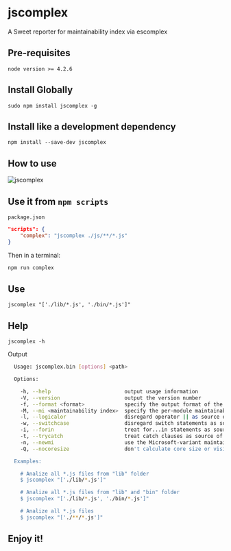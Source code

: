 # jscomplex
A Sweet reporter for maintainability index via escomplex

## Pre-requisites

```
node version >= 4.2.6
```

## Install Globally 

```
sudo npm install jscomplex -g
```

## Install like a development dependency 

```
npm install --save-dev jscomplex
```


## How to use

![jscomplex](docs/images/https://raw.githubusercontent.com/jansanchez/jscomplex/master/docs/images/jscomplex.gif)



## Use it from `npm scripts`

`package.json` 

```json
"scripts": {
    "complex": "jscomplex ./js/**/*.js"
}
```

Then in a terminal: 

```bash
npm run complex
```

## Use

```
jscomplex "['./lib/*.js', './bin/*.js']"
```



## Help

```
jscomplex -h
```
Output

```bash
  Usage: jscomplex.bin [options] <path>

  Options:

    -h, --help                        output usage information
    -V, --version                     output the version number
    -f, --format <format>             specify the output format of the report
    -M, --mi <maintainability index>  specify the per-module maintainability index threshold
    -l, --logicalor                   disregard operator || as source of cyclomatic complexity
    -w, --switchcase                  disregard switch statements as source of cyclomatic complexity
    -i, --forin                       treat for...in statements as source of cyclomatic complexity
    -t, --trycatch                    treat catch clauses as source of cyclomatic complexity
    -n, --newmi                       use the Microsoft-variant maintainability index (scale of 0 to 100)
    -Q, --nocoresize                  don't calculate core size or visibility matrix

  Examples:

    # Analize all *.js files from "lib" folder
    $ jscomplex "['./lib/*.js']"

    # Analize all *.js files from "lib" and "bin" folder
    $ jscomplex "['./lib/*.js', './bin/*.js']"

    # Analize all *.js files
    $ jscomplex "['./**/*.js']"
```


## Enjoy it!
